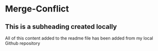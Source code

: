 # Merge-Conflict
## This is a subheading created locally
All of this content added to the readme file has been added from my local Github repository
